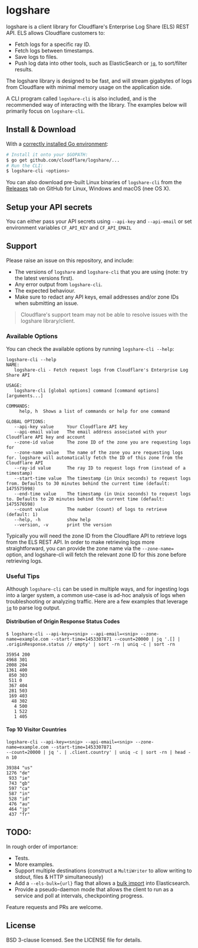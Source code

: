 # logshare

logshare is a client library for Cloudflare's Enterprise Log Share (ELS) REST
API. ELS allows Cloudflare customers to:

* Fetch logs for a specific ray ID.
* Fetch logs between timestamps.
* Save logs to files.
* Push log data into other tools, such as ElasticSearch or [`jq`](https://stedolan.github.io/jq/),
  to sort/filter results.

The logshare library is designed to be fast, and will stream gigabytes of logs from Cloudflare with
minimal memory usage on the application side.

A CLI program called `logshare-cli` is also included, and is the recommended way of interacting with
the library. The examples below will primarily focus on `logshare-cli`.

## Install & Download

With a [correctly installed Go environment](https://golang.org/doc/install):

```sh
# Install it onto your $GOPATH:
$ go get github.com/cloudflare/logshare/...
# Run the CLI:
$ logshare-cli <options>
```

You can also download pre-built Linux binaries of `logshare-cli` from the
[Releases](https://github.com/cloudflare/logshare/releases) tab on GitHub for Linux, Windows and macOS (nee OS
X).

## Setup your API secrets 

You can either pass your API secrets using `--api-key` and `--api-email` or set environment variables `CF_API_KEY` and `CF_API_EMAIL`

## Support

Please raise an issue on this repository, and include:

* The versions of `logshare` and `logshare-cli` that you are using (note: try the latest versions
  first).
* Any error output from `logshare-cli`.
* The expected behaviour.
* Make sure to redact any API keys, email addresses and/or zone IDs when submitting an issue.

> Cloudflare's support team may not be able to resolve issues with the logshare library/client.

### Available Options

You can check the available options by running `logshare-cli --help`:

```
logshare-cli --help
NAME:
   logshare-cli - Fetch request logs from Cloudflare's Enterprise Log Share API

USAGE:
   logshare-cli [global options] command [command options] [arguments...]

COMMANDS:
     help, h  Shows a list of commands or help for one command

GLOBAL OPTIONS:
   --api-key value     Your Cloudflare API key
   --api-email value   The email address associated with your Cloudflare API key and account
   --zone-id value     The zone ID of the zone you are requesting logs for
   --zone-name value   The name of the zone you are requesting logs for. logshare will automatically fetch the ID of this zone from the Cloudflare API
   --ray-id value      The ray ID to request logs from (instead of a timestamp)
   --start-time value  The timestamp (in Unix seconds) to request logs from. Defaults to 30 minutes behind the current time (default: 1475575998)
   --end-time value    The timestamp (in Unix seconds) to request logs to. Defaults to 20 minutes behind the current time (default: 1475576598)
   --count value       The number (count) of logs to retrieve (default: 1)
   --help, -h          show help
   --version, -v       print the version
```

Typically you will need the zone ID from the Cloudflare API to retrieve logs from the ELS REST API.
In order to make retrieving logs more straightforward, you can provide the zone name via the
`--zone-name=` option, and logshare-cli will fetch the relevant zone ID for this zone before
retrieving logs.


### Useful Tips

Although `logshare-cli` can be used in multiple ways, and for ingesting logs into a larger system, a
common use-case is ad-hoc analysis of logs when troubleshooting or analyzing traffic. Here are a few examples that
leverage [`jq`](https://stedolan.github.io/jq/) to parse log output.

#### Distribution of Origin Response Status Codes

```
$ logshare-cli --api-key=<snip> --api-email=<snip> --zone-name=example.com --start-time=1453307871 --count=20000 | jq '.[] | .originResponse.status // empty' | sort -rn | uniq -c | sort -rn
```
```
35954 200
4968 301
2008 204
1361 400
 850 303
 511 0
 367 404
 281 503
 169 403
  48 302
   4 500
   1 522
   1 405
```

#### Top 10 Visitor Countries

```
logshare-cli --api-key=<snip> --api-email=<snip> --zone-name=example.com --start-time=1453307871
--count=20000 | jq '. | .client.country' | uniq -c | sort -rn | head -n 10
```
```
39384 "us"
1276 "de"
 933 "ie"
 743 "gb"
 597 "ca"
 587 "in"
 528 "id"
 476 "au"
 464 "jp"
 437 "fr"
```

## TODO:

In rough order of importance:

* Tests.
* More examples.
* Support multiple destinations (construct a `MultiWriter` to allow writing to stdout, files & HTTP
  simultaneously)
* Add a `--els-bulk={url}` flag that allows a [bulk
  import](https://www.elastic.co/guide/en/elasticsearch/guide/current/bulk.html)
  into Elasticsearch.
* Provide a pseudo-daemon mode that allows the client to run as a service and
  poll at intervals, checkpointing progress.

Feature requests and PRs are welcome.

## License

BSD 3-clause licensed. See the LICENSE file for details.
